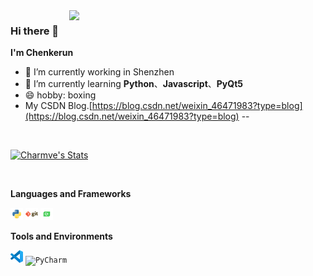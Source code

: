 <img align='right' src='https://cdn.jsdelivr.net/gh/RimoChan/rimochan/00.webp' width='410px'>



### Hi there 👋

**I'm Chenkerun**

- 🔭 I’m currently working in Shenzhen
- 🌱 I’m currently learning **Python**、**Javascript**、**PyQt5**
- 😄 hobby: boxing
- My CSDN Blog.[https://blog.csdn.net/weixin_46471983?type=blog](https://blog.csdn.net/weixin_46471983?type=blog)
--
<br>

<p>
  <a href="https://github.com/chen-liangchen" class="rich-diff-level-one">
    <img src="https://github-readme-stats.vercel.app/api?username=chen-liangchen&title_color=333&text_color=777" alt="Charmve's Stats" >
    <!-- &hide=issues
    <img src="https://github-readme-stats.vercel.app/api?username=chen-liangchen&hide=issues&title_color=333&text_color=777" alt="Charmve's Stats" >
    -->
  </a>
</p>
<br>

**Languages and Frameworks**

<code><img height="20" src="https://raw.githubusercontent.com/github/explore/80688e429a7d4ef2fca1e82350fe8e3517d3494d/topics/python/python.png" alt="Python" title="Python"></code>
<code><img height="20" src="https://raw.githubusercontent.com/github/explore/80688e429a7d4ef2fca1e82350fe8e3517d3494d/topics/git/git.png" alt="Git" title="Git"></code>
<code><img height="20" src="https://raw.githubusercontent.com/github/explore/80688e429a7d4ef2fca1e82350fe8e3517d3494d/topics/qt/qt.png" alt="Qt" title="Qt"></code>
</code>

**Tools and Environments**

<code><img height="20" src="https://raw.githubusercontent.com/github/explore/80688e429a7d4ef2fca1e82350fe8e3517d3494d/topics/visual-studio-code/visual-studio-code.png" alt="VSCode" title="VSCode"></code>
<code><img height="20" src="https://images.nowcoder.com/images/20180629/0_1530258305740_67F7BB46DE9FC78164CA628F2CE05C37" alt="PyCharm" title="PyCharm"></code>
</code>
